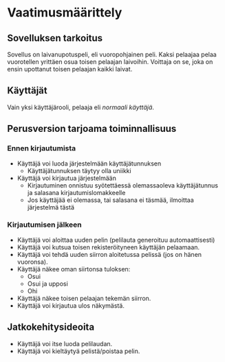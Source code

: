 # Vaatimusmäärittely

## Sovelluksen tarkoitus

Sovellus on laivanupotuspeli, eli vuoropohjainen peli. Kaksi pelaajaa pelaa vuorotellen yrittäen osua toisen pelaajan laivoihin. Voittaja on se, joka on ensin upottanut toisen pelaajan kaikki laivat.

## Käyttäjät

Vain yksi käyttäjärooli, pelaaja eli _normaali käyttäjä_.

## Perusversion tarjoama toiminnallisuus

### Ennen kirjautumista

- Käyttäjä voi luoda järjestelmään käyttäjätunnuksen
  - Käyttäjätunnuksen täytyy olla uniikki
- Käyttäjä voi kirjautua järjestelmään
  - Kirjautuminen onnistuu syötettäessä olemassaoleva käyttäjätunnus ja salasana kirjautumislomakkeelle
  - Jos käyttäjää ei olemassa, tai salasana ei täsmää, ilmoittaa järjestelmä tästä

### Kirjautumisen jälkeen

- Käyttäjä voi aloittaa uuden pelin (pelilauta generoituu automaattisesti)
- Käyttäjä voi kutsua toisen rekisteröityneen käyttäjän pelaamaan.
- Käyttäjä voi tehdä uuden siirron aloitetussa pelissä (jos on hänen vuoronsa).
- Käyttäjä näkee oman siirtonsa tuloksen:
  - Osui
  - Osui ja upposi
  - Ohi
- Käyttäjä näkee toisen pelaajan tekemän siirron.
- Käyttäjä voi kirjautua ulos näkymästä.

## Jatkokehitysideoita

- Käyttäjä voi itse luoda pelilaudan.
- Käyttäjä voi kieltäytyä pelistä/poistaa pelin.
